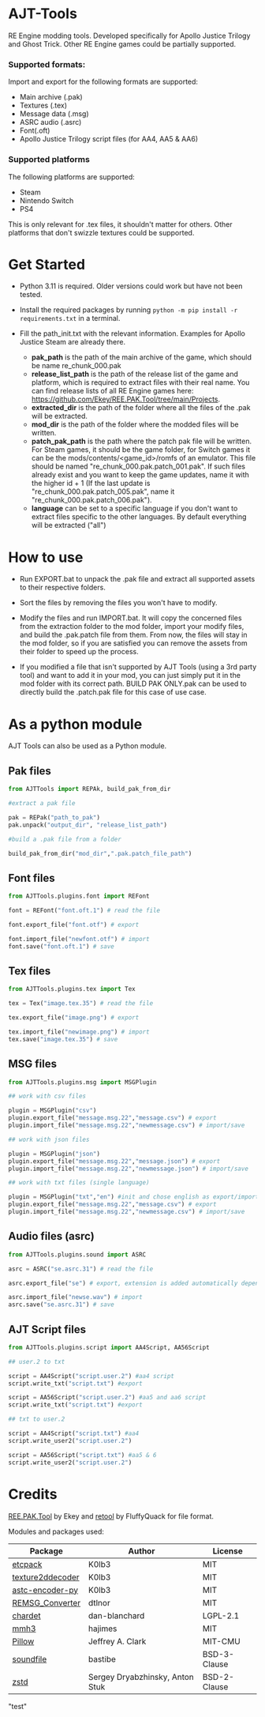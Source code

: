 # AJT-Tools

RE Engine modding tools. Developed specifically for Apollo Justice Trilogy and Ghost Trick. 
Other RE Engine games could be partially supported.

### Supported formats:

Import and export for the following formats are supported:

- Main archive (.pak)
- Textures (.tex)
- Message data (.msg)
- ASRC audio (.asrc)
- Font(.oft)
- Apollo Justice Trilogy script files (for AA4, AA5 & AA6)

### Supported platforms

The following platforms are supported:

- Steam
- Nintendo Switch
- PS4

This is only relevant for .tex files, it shouldn't matter for others. Other platforms that don't swizzle textures could be supported.

# Get Started

- Python 3.11 is required. Older versions could work but have not been tested.

- Install the required packages by running `python -m pip install -r requirements.txt` in a terminal.

- Fill the path_init.txt with the relevant information. Examples for Apollo Justice Steam are already there.
    - **pak_path** is the path of the main archive of the game, which should be name re_chunk_000.pak
    - **release_list_path** is the path of the release list of the game and platform, which is required to extract files with their real name. You can find release lists of all RE Engine games here: https://github.com/Ekey/REE.PAK.Tool/tree/main/Projects.
    - **extracted_dir** is the path of the folder where all the files of the .pak will be extracted.
    - **mod_dir** is the path of the folder where the modded files will be written. 
    - **patch_pak_path** is the path where the patch pak file will be written. For Steam games, it should be the game folder, for Switch games it can be the mods/contents/<game_id>/romfs of an emulator. This file should be named "re_chunk_000.pak.patch_001.pak". If such files already exist and you want to keep the game updates, name it with the higher id + 1 (If the last update is "re_chunk_000.pak.patch_005.pak", name it "re_chunk_000.pak.patch_006.pak").
    - **language** can be set to a specific language if you don't want to extract files specific to the other languages. By default everything will be extracted ("all")

# How to use

- Run EXPORT.bat to unpack the .pak file and extract all supported assets to their respective folders.

- Sort the files by removing the files you won't have to modify.

- Modify the files and run IMPORT.bat. It will copy the concerned files from the extraction folder to the mod folder, import your modify files, and build the .pak.patch file from them. From now, the files will stay in the mod folder, so if you are satisfied you can remove the assets from their folder to speed up the process.

- If you modified a file that isn't supported by AJT Tools (using a 3rd party tool) and want to add it in your mod, you can just simply put it in the mod folder with its correct path. BUILD PAK ONLY.pak can be used to directly build the .patch.pak file for this case of use case.

# As a python module

AJT Tools can also be used as a Python module.
## Pak files

```python
from AJTTools import REPAk, build_pak_from_dir

#extract a pak file

pak = REPak("path_to_pak")
pak.unpack("output_dir", "release_list_path")

#build a .pak file from a folder

build_pak_from_dir("mod_dir",".pak.patch_file_path")
```

## Font files

```python
from AJTTools.plugins.font import REFont

font = REFont("font.oft.1") # read the file

font.export_file("font.otf") # export

font.import_file("newfont.otf") # import
font.save("font.oft.1") # save
```

## Tex files

```python
from AJTTools.plugins.tex import Tex

tex = Tex("image.tex.35") # read the file

tex.export_file("image.png") # export

tex.import_file("newimage.png") # import
tex.save("image.tex.35") # save
```

## MSG files

```python
from AJTTools.plugins.msg import MSGPlugin

## work with csv files

plugin = MSGPlugin("csv")
plugin.export_file("message.msg.22","message.csv") # export
plugin.import_file("message.msg.22","newmessage.csv") # import/save

## work with json files

plugin = MSGPlugin("json")
plugin.export_file("message.msg.22","message.json") # export
plugin.import_file("message.msg.22","newmessage.json") # import/save

## work with txt files (single language)

plugin = MSGPlugin("txt","en") #init and chose english as export/import language
plugin.export_file("message.msg.22","message.csv") # export
plugin.import_file("message.msg.22","newmessage.csv") # import/save
```

## Audio files (asrc)

```python
from AJTTools.plugins.sound import ASRC

asrc = ASRC("se.asrc.31") # read the file

asrc.export_file("se") # export, extension is added automatically depending on the format

asrc.import_file("newse.wav") # import
asrc.save("se.asrc.31") # save
```

## AJT Script files

```python
from AJTTools.plugins.script import AA4Script, AA56Script

## user.2 to txt

script = AA4Script("script.user.2") #aa4 script
script.write_txt("script.txt") #export

script = AA56Script("script.user.2") #aa5 and aa6 script
script.write_txt("script.txt") #export

## txt to user.2

script = AA4Script("script.txt") #aa4
script.write_user2("script.user.2")

script = AA56Script("script.txt") #aa5 & 6
script.write_user2("script.user.2")
```

# Credits

[REE.PAK.Tool](https://github.com/Ekey/REE.PAK.Tool/tree/main) by Ekey and [retool](https://www.patreon.com/FluffyQuack) by FluffyQuack for file format.

Modules and packages used:

| Package   | Author   | License |
|---      |---    |---   |
| [etcpack](https://github.com/K0lb3/etcpak) | K0lb3 | MIT
| [texture2ddecoder](https://github.com/K0lb3/texture2ddecoder) | K0lb3 | MIT
| [astc-encoder-py](https://github.com/K0lb3/astc-encoder-py) | K0lb3 | MIT
| [REMSG_Converter](https://github.com/dtlnor/REMSG_Converter) | dtlnor | MIT
| [chardet](https://github.com/chardet/chardet) | dan-blanchard | LGPL-2.1
| [mmh3](https://github.com/hajimes/mmh3) | hajimes | MIT
| [Pillow](https://github.com/python-pillow/Pillow) | Jeffrey A. Clark | MIT-CMU
| [soundfile](https://github.com/bastibe/python-soundfile) | bastibe | BSD-3-Clause
| [zstd](https://github.com/sergey-dryabzhinsky/python-zstd) | Sergey Dryabzhinsky, Anton Stuk | BSD-2-Clause
"test" 
